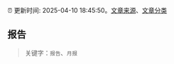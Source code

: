 :alarm_clock: 更新时间: 2025-04-10 18:45:50。[文章来源](/README.md)、[文章分类](/TAGS.md)

## 报告


> 关键字：`报告`、`月报`



